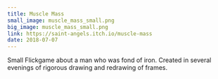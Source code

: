 ```yaml
---
title: Muscle Mass
small_image: muscle_mass_small.png
big_image: muscle_mass_small.png
link: https://saint-angels.itch.io/muscle-mass
date: 2018-07-07
---
```

Small Flickgame about a man who was fond of iron. Created in several evenings of rigorous drawing and redrawing of frames. 